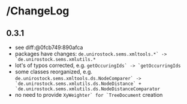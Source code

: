 /ChangeLog 
===========
0.3.1 
------
* see diff:@0fcb749:890afca
* packages have changes: ```de.unirostock.sems.xmltools.*` -> `de.unirostock.sems.xmlutils.*```
* lot's of typos corrected, e.g. ```getOccuringIds` -> `getOccurringIds```
* some classes reorganized, e.g. ```de.unirostock.sems.xmltools.ds.NodeComparer` -> `de.unirostock.sems.xmlutils.ds.NodeDistance` + `de.unirostock.sems.xmlutils.ds.NodeDistanceComparator```
* no need to provide ```XyWeighter` for `TreeDocument``` creation